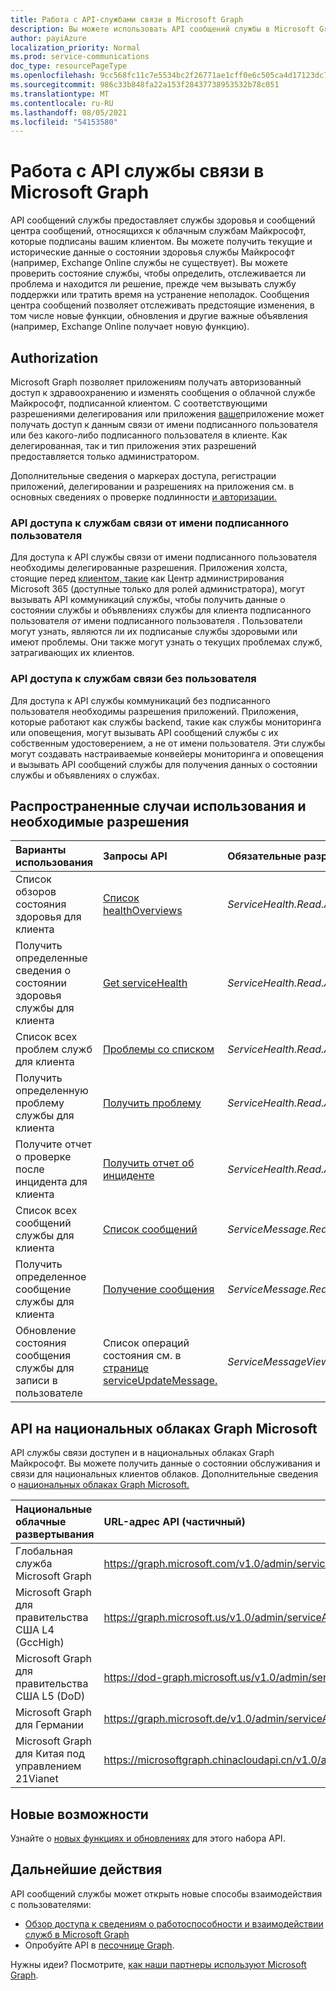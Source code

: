 ```yaml
---
title: Работа с API-службами связи в Microsoft Graph
description: Вы можете использовать API сообщений службы в Microsoft Graph для доступа к состояниям здоровья и сообщениям центра сообщений о службы Майкрософт".
author: payiAzure
localization_priority: Normal
ms.prod: service-communications
doc_type: resourcePageType
ms.openlocfilehash: 9cc568fc11c7e5534bc2f26771ae1cff0e6c505ca4d17123dc7369688322e995
ms.sourcegitcommit: 986c33b848fa22a153f28437738953532b78c051
ms.translationtype: MT
ms.contentlocale: ru-RU
ms.lasthandoff: 08/05/2021
ms.locfileid: "54153580"
---
```

# <a name="working-with-service-communications-api-in-microsoft-graph"></a>Работа с API службы связи в Microsoft Graph
API сообщений службы предоставляет службы здоровья и сообщений центра сообщений, относящихся к облачным службам Майкрософт, которые подписаны вашим клиентом. Вы можете получить текущие и исторические данные о состоянии здоровья службы Майкрософт (например, Exchange Online службы не существует). Вы можете проверить состояние службы, чтобы определить, отслеживается ли проблема и находится ли решение, прежде чем вызывать службу поддержки или тратить время на устранение неполадок. Сообщения центра сообщений позволяет отслеживать предстоящие изменения, в том числе новые функции, обновления и другие важные объявления (например, Exchange Online получает новую функцию).

## <a name="authorization"></a>Authorization
Microsoft Graph позволяет приложениям получать авторизованный доступ к здравоохранению и изменять сообщения о облачной службе Майкрософт, подписанной клиентом. С соответствующими разрешениями делегирования или приложения [ваше](/graph/permissions-reference#service-communications-permissions)приложение может получать доступ к данным связи от имени подписанного пользователя или без какого-либо подписанного пользователя в клиенте. Как делегированная, так и тип приложения этих разрешений предоставляется только администратором.

Дополнительные сведения о маркерах доступа, регистрации приложений, делегировании и разрешениях на приложения см. в основных сведениях о проверке подлинности [и авторизации.](/graph/auth/auth-concepts)

### <a name="access-service-communications-api-on-behalf-of-signed-in-user"></a>API доступа к службам связи от имени подписанного пользователя

Для доступа к API службы связи от имени подписанного пользователя необходимы делегированные разрешения. Приложения холста, стоящие перед [клиентом, такие](https://admin.microsoft.com/Adminportal/Home?source=applauncher#/homepage) как Центр администрирования Microsoft 365 (доступные только для ролей администратора), могут вызывать API коммуникаций службы, чтобы получить данные о состоянии службы и объявлениях службы для клиента подписанного пользователя _от_ имени подписанного пользователя . Пользователи могут узнать, являются ли их подписаные службы здоровыми или имеют проблемы. Они также могут узнать о текущих проблемах служб, затрагивающих их клиентов. 

### <a name="access-service-communications-api-without-user"></a>API доступа к службам связи без пользователя

Для доступа к API службы коммуникаций без подписанного пользователя необходимы разрешения приложений. Приложения, которые работают как службы backend, такие как службы мониторинга или оповещения, могут вызывать API сообщений службы с их собственным удостоверением, а не от имени пользователя. Эти службы могут создавать настраиваемые конвейеры мониторинга и оповещения и вызывать API сообщений службы для получения данных о состоянии службы и объявлениях о службах. 


## <a name="common-use-cases-and-required-permissions"></a>Распространенные случаи использования и необходимые разрешения

|Варианты использования|Запросы API| Обязательные разрешения| Поддерживаемые типы разрешений|
|:--------|:--------|:--------|:--------|
| Список обзоров состояния здоровья для клиента | [Список healthOverviews](/graph/api/serviceannouncement-list-healthoverviews?view=graph-rest-1.0&preserve-view=true) | _ServiceHealth.Read.All_ | Делегированная и приложение | 
| Получить определенные сведения о состоянии здоровья службы для клиента | [Get serviceHealth](/graph/api/servicehealth-get?view=graph-rest-1.0&preserve-view=true) | _ServiceHealth.Read.All_ | Делегированная и приложение |
| Список всех проблем служб для клиента | [Проблемы со списком](/graph/api/serviceannouncement-list-issues?view=graph-rest-1.0&preserve-view=true) | _ServiceHealth.Read.All_ | Делегированная и приложение |
| Получить определенную проблему службы для клиента | [Получить проблему](/graph/api/servicehealthissue-get?view=graph-rest-1.0&preserve-view=true) | _ServiceHealth.Read.All_ | Делегированная и приложение |
| Получите отчет о проверке после инцидента для клиента | [Получить отчет об инциденте](/graph/api/servicehealthissue-incidentreport?view=graph-rest-1.0&preserve-view=true)| _ServiceHealth.Read.All_ | Делегированная и приложение |
| Список всех сообщений службы для клиента | [Список сообщений](/graph/api/serviceannouncement-list-messages?view=graph-rest-1.0&preserve-view=true) | _ServiceMessage.Read.All_ | Делегированная и приложение |
| Получить определенное сообщение службы для клиента | [Получение сообщения](/graph/api/serviceupdatemessage-get?view=graph-rest-1.0&preserve-view=true) | _ServiceMessage.Read.All_ | Делегированная и приложение |
| Обновление состояния сообщения службы для записи в пользователе | Список операций состояния см. в [странице serviceUpdateMessage.](/graph/api/resources/serviceupdatemessage?view=graph-rest-1.0&preserve-view=true)| _ServiceMessageViewpoint.Write_ | Делегированные |

## <a name="api-on-microsoft-graph-national-clouds"></a>API на национальных облаках Graph Microsoft
API службы связи доступен и в национальных облаках Graph Майкрософт. Вы можете получить данные о состоянии обслуживания и связи для национальных клиентов облаков. Дополнительные сведения о [национальных облаках Graph Microsoft.](/graph/deployments)

|Национальные облачные развертывания|URL-адрес API (частичный)|
|:--------------|:-----------------|
|Глобальная служба Microsoft Graph| https://graph.microsoft.com/v1.0/admin/serviceAnnouncement/|
|Microsoft Graph для правительства США L4 (GccHigh)|https://graph.microsoft.us/v1.0/admin/serviceAnnouncement/|
|Microsoft Graph для правительства США L5 (DoD)|https://dod-graph.microsoft.us/v1.0/admin/serviceAnnouncement/|
|Microsoft Graph для Германии|https://graph.microsoft.de/v1.0/admin/serviceAnnouncement/|
|Microsoft Graph для Китая под управлением 21Vianet|https://microsoftgraph.chinacloudapi.cn/v1.0/admin/serviceAnnouncement/|

## <a name="whats-new"></a>Новые возможности
Узнайте о [новых функциях и обновлениях](/graph/whats-new-overview) для этого набора API.

## <a name="next-steps"></a>Дальнейшие действия

API сообщений службы может открыть новые способы взаимодействия с пользователями:

- [Обзор доступа к сведениям о работоспособности и взаимодействии служб в Microsoft Graph](/graph/service-communications-concept-overview)
- Опробуйте API в [песочнице Graph](https://developer.microsoft.com/graph/graph-explorer).

Нужны идеи? Посмотрите, [как наши партнеры используют Microsoft Graph](https://developer.microsoft.com/en-us/graph/partners).